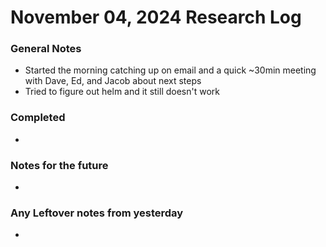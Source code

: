 # November 04, 2024 Research Log
### General Notes
* Started the morning catching up on email and a quick ~30min meeting with Dave, Ed, and Jacob about next steps
* Tried to figure out helm and it still doesn't work

### Completed
* 

### Notes for the future
* 

### Any Leftover notes from yesterday
* 
